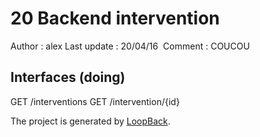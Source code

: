 # 20 Backend intervention

 Author : alex
 Last update : 20/04/16
 Comment : COUCOU


## Interfaces (doing)

GET /interventions
GET /intervention/{id}

The project is generated by [LoopBack](http://loopback.io).
